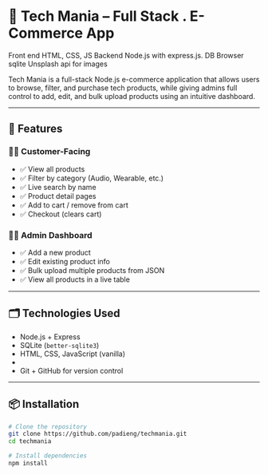 # 🛒 Tech Mania – Full Stack . E-Commerce App 
Front end HTML, CSS, JS Backend Node.js with express.js. DB Browser sqlite
Unsplash api for images

Tech Mania is a full-stack Node.js e-commerce application that allows users to browse, filter, and purchase tech products, while giving admins full control to add, edit, and bulk upload products using an intuitive dashboard.

---

## 🚀 Features

### 🧑‍💻 Customer-Facing
- ✅ View all products
- ✅ Filter by category (Audio, Wearable, etc.)
- ✅ Live search by name
- ✅ Product detail pages
- ✅ Add to cart / remove from cart
- ✅ Checkout (clears cart)

### 👨‍💼 Admin Dashboard
- ✅ Add a new product
- ✅ Edit existing product info
- ✅ Bulk upload multiple products from JSON
- ✅ View all products in a live table

---

## 🗂 Technologies Used

- Node.js + Express
- SQLite (`better-sqlite3`)
- HTML, CSS, JavaScript (vanilla)
- 
- Git + GitHub for version control

---

## 📦 Installation

```bash
# Clone the repository
git clone https://github.com/padieng/techmania.git
cd techmania

# Install dependencies
npm install
